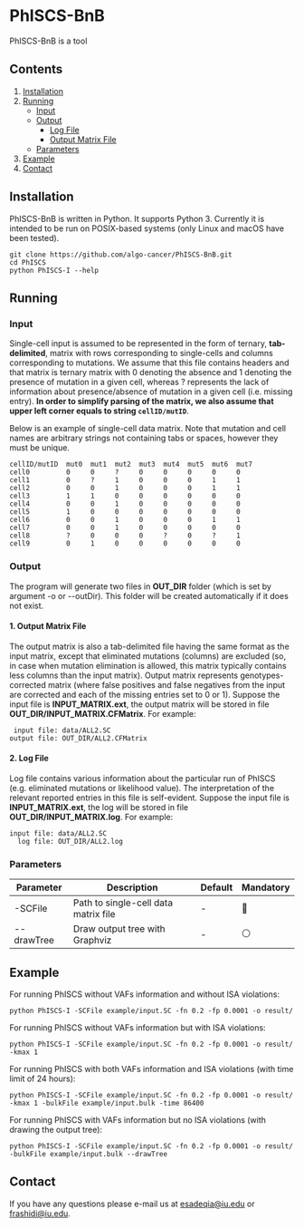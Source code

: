 # PhISCS-BnB

PhISCS-BnB is a tool 

## Contents
  1. [Installation](#installation)
  2. [Running](#running)
     * [Input](#input)
     * [Output](#output)
       * [Log File](#logfile)
       * [Output Matrix File](#outputmatrixfile)
     * [Parameters](#parameters)
  3. [Example](#example)
  4. [Contact](#contact)

<a name="installation"></a>
## Installation
PhISCS-BnB is written in Python. It supports Python 3. Currently it is intended to be run on POSIX-based systems (only Linux and macOS have been tested).  

```
git clone https://github.com/algo-cancer/PhISCS-BnB.git
cd PhISCS
python PhISCS-I --help
```

<a name="running"></a>
## Running

<a name="input"></a>
### Input

Single-cell input is assumed to be represented in the form of ternary, __tab-delimited__, matrix with rows corresponding to single-cells and columns corresponding to mutations. We assume that this file contains headers and that matrix is ternary matrix with 0 denoting the absence and 1 denoting the presence of mutation in a given cell, whereas ? represents the lack of information about presence/absence of mutation in a given cell (i.e. missing entry). __In order to simplify parsing of the matrix, we also assume that upper left corner equals to string `cellID/mutID`__.

Below is an example of single-cell data matrix. Note that mutation and cell names are arbitrary strings not containing tabs or spaces, however they must be unique.
```
cellID/mutID  mut0  mut1  mut2  mut3  mut4  mut5  mut6  mut7
cell0         0     0     ?     0     0     0     0     0
cell1         0     ?     1     0     0     0     1     1
cell2         0     0     1     0     0     0     1     1
cell3         1     1     0     0     0     0     0     0
cell4         0     0     1     0     0     0     0     0
cell5         1     0     0     0     0     0     0     0
cell6         0     0     1     0     0     0     1     1
cell7         0     0     1     0     0     0     0     0
cell8         ?     0     0     0     ?     0     ?     1
cell9         0     1     0     0     0     0     0     0
```

<a name="output"></a>
### Output
The program will generate two files in **OUT_DIR** folder (which is set by argument -o or --outDir). This folder will be created automatically if it does not exist.

<a name="outputmatrixfile"></a>
#### 1. Output Matrix File
The output matrix is also a tab-delimited file having the same format as the input matrix, except that eliminated mutations (columns) are excluded (so, in case when mutation elimination is allowed, this matrix typically contains less columns than the input matrix). Output matrix represents genotypes-corrected matrix (where false positives and false negatives from the input are corrected and each of the missing entries set to 0 or 1). Suppose the input file is **INPUT_MATRIX.ext**, the output matrix will be stored in file **OUT_DIR/INPUT_MATRIX.CFMatrix**. For example:
```
 input file: data/ALL2.SC
output file: OUT_DIR/ALL2.CFMatrix
```

<a name="logfile"></a>
#### 2. Log File
Log file contains various information about the particular run of PhISCS (e.g. eliminated mutations or likelihood value). The interpretation of the relevant reported entries in this file is self-evident. Suppose the input file is **INPUT_MATRIX.ext**, the log will be stored in file **OUT_DIR/INPUT_MATRIX.log**. For example:
```
input file: data/ALL2.SC
  log file: OUT_DIR/ALL2.log
```

<a name="parameters"></a>
### Parameters
| Parameter  | Description                                                                                | Default  | Mandatory      |
|------------|--------------------------------------------------------------------------------------------|----------|----------------|
| -SCFile    | Path to single-cell data matrix file                                                       | -        | :radio_button: |
| --drawTree | Draw output tree with Graphviz                                                             | -        | :white_circle: |

<a name="example"></a>
## Example

For running PhISCS without VAFs information and without ISA violations:
```
python PhISCS-I -SCFile example/input.SC -fn 0.2 -fp 0.0001 -o result/
```

For running PhISCS without VAFs information but with ISA violations:
```
python PhISCS-I -SCFile example/input.SC -fn 0.2 -fp 0.0001 -o result/ -kmax 1
```

For running PhISCS with both VAFs information and ISA violations (with time limit of 24 hours):
```
python PhISCS-I -SCFile example/input.SC -fn 0.2 -fp 0.0001 -o result/ -kmax 1 -bulkFile example/input.bulk -time 86400
```

For running PhISCS with VAFs information but no ISA violations (with drawing the output tree):
```
python PhISCS-I -SCFile example/input.SC -fn 0.2 -fp 0.0001 -o result/ -bulkFile example/input.bulk --drawTree
```

<a name="contact"></a>
## Contact
If you have any questions please e-mail us at esadeqia@iu.edu or frashidi@iu.edu.
